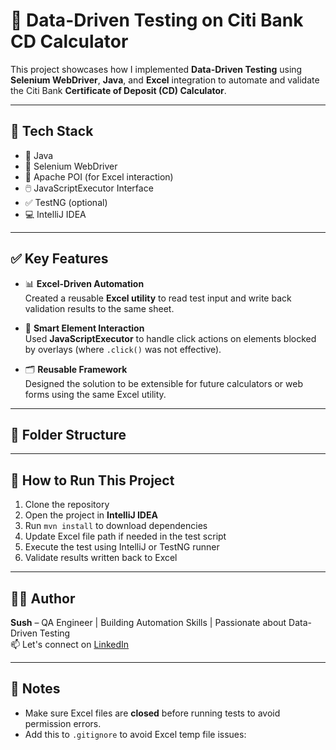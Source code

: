 # 🧪 Data-Driven Testing on Citi Bank CD Calculator

This project showcases how I implemented **Data-Driven Testing** using **Selenium WebDriver**, **Java**, and **Excel** integration to automate and validate the Citi Bank **Certificate of Deposit (CD) Calculator**.

---

## 🔧 Tech Stack

- 🧠 Java  
- 🧪 Selenium WebDriver  
- 🧾 Apache POI (for Excel interaction)  
- 🖱️ JavaScriptExecutor Interface  
- ✅ TestNG (optional)  
- 💻 IntelliJ IDEA

---

## ✅ Key Features

- 📊 **Excel-Driven Automation**  
  Created a reusable **Excel utility** to read test input and write back validation results to the same sheet.

- 🎯 **Smart Element Interaction**  
  Used **JavaScriptExecutor** to handle click actions on elements blocked by overlays (where `.click()` was not effective).

- 🗂️ **Reusable Framework**  
  Designed the solution to be extensible for future calculators or web forms using the same Excel utility.

---

## 📁 Folder Structure


---

## 🚀 How to Run This Project

1. Clone the repository  
2. Open the project in **IntelliJ IDEA**  
3. Run `mvn install` to download dependencies  
4. Update Excel file path if needed in the test script  
5. Execute the test using IntelliJ or TestNG runner  
6. Validate results written back to Excel

---

## 🙋‍♀️ Author

**Sush** – QA Engineer | Building Automation Skills | Passionate about Data-Driven Testing  
📫 Let's connect on [LinkedIn](https://www.linkedin.com/in/sushmitha-murugesan/)

---

## 📌 Notes

- Make sure Excel files are **closed** before running tests to avoid permission errors.
- Add this to `.gitignore` to avoid Excel temp file issues:
